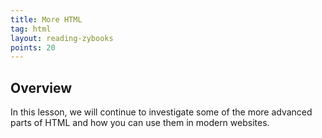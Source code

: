 ```yaml
---
title: More HTML
tag: html
layout: reading-zybooks
points: 20
---
```


## Overview

In this lesson, we will continue to investigate some of the more advanced parts of HTML and how 
you can use them in modern websites.